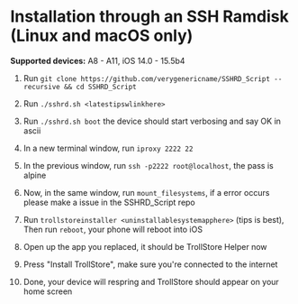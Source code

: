 # Installation through an SSH Ramdisk (Linux and macOS only)

**Supported devices:** A8 - A11, iOS 14.0 - 15.5b4

1. Run `git clone https://github.com/verygenericname/SSHRD_Script --recursive && cd SSHRD_Script`

2. Run `./sshrd.sh <latestipswlinkhere>`

3. Run `./sshrd.sh boot` the device should start verbosing and say OK in ascii

4. In a new terminal window, run `iproxy 2222 22`

5. In the previous window, run `ssh -p2222 root@localhost`, the pass is alpine

6. Now, in the same window, run `mount_filesystems`, if a error occurs please make a issue in the SSHRD_Script repo

7. Run `trollstoreinstaller <uninstallablesystemapphere>` (tips is best), Then run `reboot`, your phone will reboot into iOS

8. Open up the app you replaced, it should be TrollStore Helper now

9. Press "Install TrollStore", make sure you're connected to the internet

10. Done, your device will respring and TrollStore should appear on your home screen
